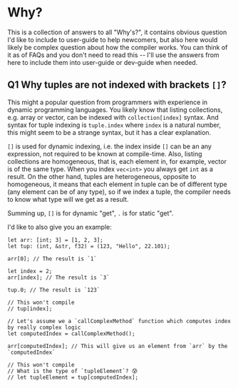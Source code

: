 # Why?

This is a collection of answers to all "Why's?", it contains obvious question I'd like to include to user-guide to help newcomers, but also here would likely be complex question about how the compiler works.
You can think of it as of FAQs and you don't need to read this -- I'll use the answers from here to include them into user-guide or dev-guide when needed.

## Q1 Why tuples are not indexed with brackets `[]`?

This might a popular question from programmers with experience in dynamic programming languages.
You likely know that listing collections, e.g. array or vector, can be indexed with `collection[index]` syntax.
And syntax for tuple indexing is `tuple.index` where `index` is a natural number, this might seem to be a strange syntax, but it has a clear explanation.

`[]` is used for dynamic indexing, i.e. the index inside `[]` can be an any expression, not required to be known at compile-time. Also, listing collections are homogeneous, that is, each element in, for example, vector is of the same type. When you index `vec<int>` you always get `int` as a result.
On the other hand, tuples are heterogeneous, opposite to homogeneous, it means that each element in tuple can be of different type (any element can be of any type), so if we index a tuple, the compiler needs to know what type will we get as a result.

Summing up, `[]` is for dynamic "get", `.` is for static "get".

I'd like to also give you an example:
```jc
let arr: [int; 3] = [1, 2, 3];
let tup: (int, &str, f32) = (123, "Hello", 22.101);

arr[0]; // The result is `1`

let index = 2;
arr[index]; // The result is `3`

tup.0; // The result is `123`

// This won't compile
// tup[index];

// Let's assume we a `callComplexMethod` function which computes index by really complex logic
let computedIndex = callComplexMethod();

arr[computedIndex]; // This will give us an element from `arr` by the `computedIndex`

// This won't compile
// What is the type of `tupleElement`? 😰
// let tupleElement = tup[computedIndex]; 

```

